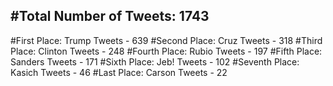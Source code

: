 #Total Number of Tweets: 1743 
---
#First Place: Trump Tweets - 639
#Second Place: Cruz Tweets - 318
#Third Place: Clinton Tweets - 248
#Fourth Place: Rubio Tweets - 197
#Fifth Place: Sanders Tweets - 171
#Sixth Place: Jeb! Tweets - 102
#Seventh Place: Kasich Tweets - 46
#Last Place: Carson Tweets - 22
